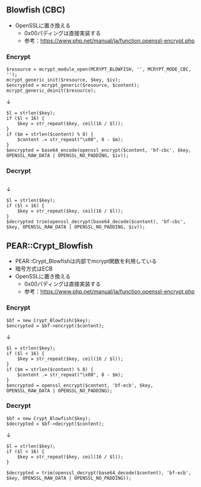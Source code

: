 ## Blowfish (CBC)

- OpenSSLに置き換える
  - 0x00パディングは直接実装する
  - 参考：https://www.php.net/manual/ja/function.openssl-encrypt.php

### Encrypt

```
$resource = mcrypt_module_open(MCRYPT_BLOWFISH, '', MCRYPT_MODE_CBC, '');
mcrypt_generic_init($resource, $key, $iv);
$encrypted = mcrypt_generic($resource, $content);
mcrypt_generic_deinit($resource);
```
↓
```
$l = strlen($key);
if ($l < 16) {
    $key = str_repeat($key, ceil(16 / $l));
}
if ($m = strlen($content) % 8) {
    $content .= str_repeat("\x00", 8 - $m);
}
$encrypted = base64_encode(openssl_encrypt($content, 'bf-cbc', $key, OPENSSL_RAW_DATA | OPENSSL_NO_PADDING, $iv));
```

### Decrypt

```
```
↓
```
$l = strlen($key);
if ($l < 16) {
    $key = str_repeat($key, ceil(16 / $l));
}
$decrypted trim(openssl_decrypt(base64_decode($content), 'bf-cbc', $key, OPENSSL_RAW_DATA | OPENSSL_NO_PADDING, $iv));
```

## PEAR::Crypt_Blowfish

- PEAR::Crypt_Blowfishは内部でmcrypt関数を利用している
- 暗号方式はECB
- OpenSSLに置き換える
  - 0x00パディングは直接実装する
  - 参考：https://www.php.net/manual/ja/function.openssl-encrypt.php
  
### Encrypt

```
$bf = new Crypt_Blowfish($key);
$encrypted = $bf->encrypt($content);
```
↓
```
$l = strlen($key);
if ($l < 16) {
    $key = str_repeat($key, ceil(16 / $l));
}
if ($m = strlen($content) % 8) {
    $content .= str_repeat("\x00", 8 - $m);
}
$encrypted = openssl_encrypt($content, 'bf-ecb', $key, OPENSSL_RAW_DATA | OPENSSL_NO_PADDING);
```

### Decrypt
```
$bf = new Crypt_Blowfish($key);
$decrypted = $bf->decrypt($content);
```
↓
```
$l = strlen($key);
if ($l < 16) {
    $key = str_repeat($key, ceil(16 / $l));
}

$decrypted = trim(openssl_decrypt(base64_decode($content), 'bf-ecb', $key, OPENSSL_RAW_DATA | OPENSSL_NO_PADDING));
```


